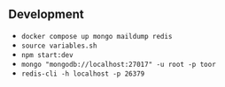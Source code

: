 ## Development

- `docker compose up mongo maildump redis`
- `source variables.sh`
- `npm start:dev`
- `mongo "mongodb://localhost:27017" -u root -p toor`
- `redis-cli -h localhost -p 26379`
